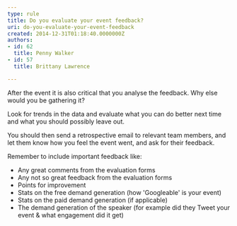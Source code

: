```yaml
---
type: rule
title: Do you evaluate your event feedback?
uri: do-you-evaluate-your-event-feedback
created: 2014-12-31T01:18:40.0000000Z
authors:
- id: 62
  title: Penny Walker
- id: 57
  title: Brittany Lawrence

---
```


After the event it is also critical that you analyse the feedback. Why else would you be gathering it?
 
Look for trends in the data and evaluate what you can do better next time and what you should possibly leave out.

You should then send a retrospective email to relevant team members, and let them know how you feel the event went, and ask for their feedback.

Remember to include important feedback like:



- Any great comments from the evaluation forms
- Any not so great feedback from the evaluation forms
- Points for improvement
- Stats on the free demand generation (how 'Googleable' is your event)
- Stats on the paid demand generation (if applicable)
- The demand generation of the speaker (for example did they Tweet your event & what engagement did it get)
